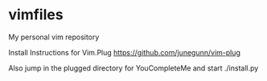 # vimfiles
My personal vim repository

Install Instructions for Vim.Plug
  https://github.com/junegunn/vim-plug

Also jump in the plugged directory for YouCompleteMe and start ./install.py

